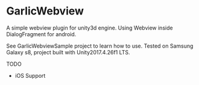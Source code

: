 # GarlicWebview
A simple webview plugin for unity3d engine. Using Webview inside DialogFragment for android.

See GarlicWebviewSample project to learn how to use. 
Tested on Samsung Galaxy s8, project built with Unity2017.4.26f1 LTS.

TODO
- iOS Support

